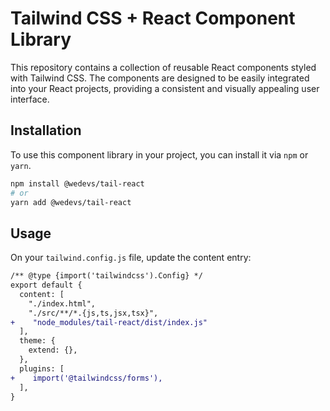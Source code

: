 # Tailwind CSS + React Component Library

This repository contains a collection of reusable React components styled with Tailwind CSS. The components are designed to be easily integrated into your React projects, providing a consistent and visually appealing user interface.

## Installation

To use this component library in your project, you can install it via `npm` or `yarn`.

```bash
npm install @wedevs/tail-react
# or
yarn add @wedevs/tail-react
```

## Usage

On your `tailwind.config.js` file, update the content entry:

```diff
/** @type {import('tailwindcss').Config} */
export default {
  content: [
    "./index.html",
    "./src/**/*.{js,ts,jsx,tsx}",
+    "node_modules/tail-react/dist/index.js"
  ],
  theme: {
    extend: {},
  },
  plugins: [
+    import('@tailwindcss/forms'),
  ],
}
```
